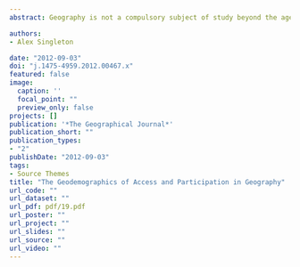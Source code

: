 ```yaml
---
abstract: Geography is not a compulsory subject of study beyond the age of 14 in English schools and this hashad an impact on both absolute and relative participation rates over recent years. Geodemographicanalysis reveals that pupils domiciled within more affluent and less ethnically diverse areas recordthe highest rates of participation and attainment in GCSE Geography, and that the stratified patternsof participation have increased between 2005 and 2009. Within this period, those schools that havestopped supplying successful GCSE Geography entries by 2009 were found to have overall lowaggregate attainment and to draw pupils from more deprived areas. The profile of schools visited bythe Royal Geographical Society (with the Institute of British Geographers) (RGS-IBG) AmbassadorScheme was also considered to assess the extent that the schools visited are representative of pupilswho are most at risk of non-participation.

authors:
- Alex Singleton

date: "2012-09-03"
doi: "j.1475-4959.2012.00467.x"
featured: false
image:
  caption: ''
  focal_point: ""
  preview_only: false
projects: []
publication: '*The Geographical Journal*'
publication_short: ""
publication_types:
- "2"
publishDate: "2012-09-03"
tags:
- Source Themes
title: "The Geodemographics of Access and Participation in Geography"
url_code: ""
url_dataset: ""
url_pdf: pdf/19.pdf
url_poster: ""
url_project: ""
url_slides: ""
url_source: ""
url_video: ""
---
```


